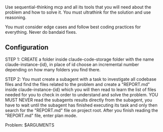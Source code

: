 Use sequential-thinking mcp and all its tools that you will need about the problem and how to solve it. You must ultrathink for the solution and use reasoning.

You must consider edge cases and follow best coding practices for everything. Never do bandaid fixes.

## Configuration

STEP 1: CREATE a folder inside claude-code-storage folder with the name claude-instance-{id}, in place of id choose an incremental number depending on how many folders you find there.

STEP 2: You must create a subagent with a task to investigate all codebase files and find the files related to the problem and create a "REPORT.md" inside claude-instance-{id} which you will then read to learn the list of files needed for you to check in order to understand and solve the problem. YOU MUST NEVER read the subagents results directly from the subagent, you have to wait until the subagent has finished executing its task and only then search for the "REPORT.md" file on project root. After you finish reading the "REPORT.md" file, enter plan mode.

Problem: $ARGUMENTS
